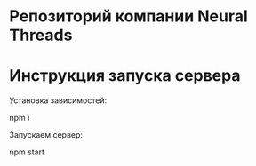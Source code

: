 # Репозиторий компании Neural Threads
# Инструкция запуска сервера
Установка зависимостей:

npm i

Запускаем сервер:

npm start
